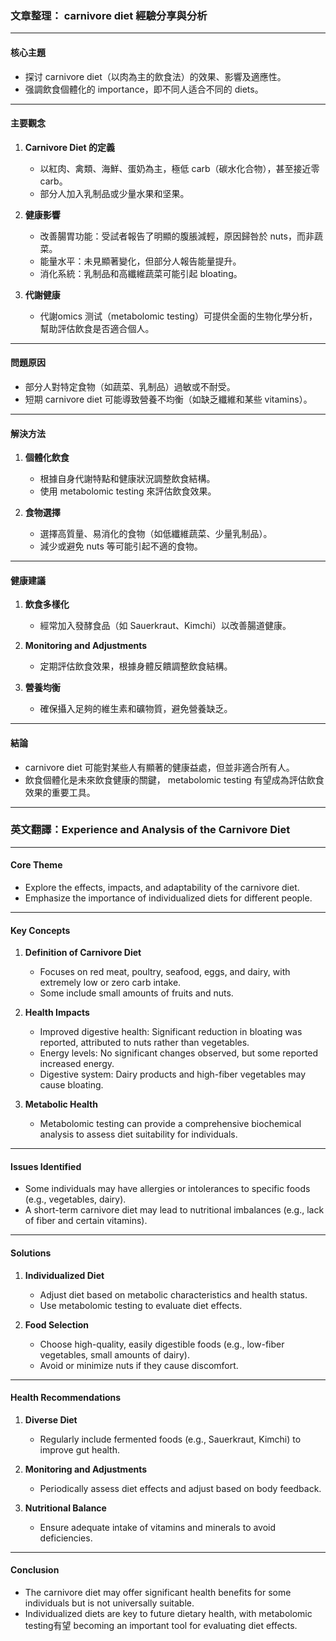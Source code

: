 ### 文章整理： carnivore diet 經驗分享與分析

---

#### 核心主題  
- 探讨 carnivore diet（以肉為主的飲食法）的效果、影響及適應性。  
- 强調飲食個體化的 importance，即不同人适合不同的 diets。

---

#### 主要觀念  
1. **Carnivore Diet 的定義**  
   - 以紅肉、禽類、海鮮、蛋奶為主，極低 carb（碳水化合物），甚至接近零 carb。  
   - 部分人加入乳制品或少量水果和坚果。  

2. **健康影響**  
   - 改善腸胃功能：受試者報告了明顯的腹脹減輕，原因歸咎於 nuts，而非蔬菜。  
   - 能量水平：未見顯著變化，但部分人報告能量提升。  
   - 消化系統：乳制品和高纖維蔬菜可能引起 bloating。  

3. **代謝健康**  
   - 代謝omics 测试（metabolomic testing）可提供全面的生物化學分析，幫助評估飲食是否適合個人。  

---

#### 問題原因  
- 部分人對特定食物（如蔬菜、乳制品）過敏或不耐受。  
- 短期 carnivore diet 可能導致營養不均衡（如缺乏纖維和某些 vitamins）。  

---

#### 解決方法  
1. **個體化飲食**  
   - 根據自身代謝特點和健康狀況調整飲食結構。  
   - 使用 metabolomic testing 來評估飲食效果。  

2. **食物選擇**  
   - 選擇高質量、易消化的食物（如低纖維蔬菜、少量乳制品）。  
   - 減少或避免 nuts 等可能引起不適的食物。  

---

#### 健康建議  
1. **飲食多樣化**  
   - 經常加入發酵食品（如 Sauerkraut、Kimchi）以改善腸道健康。  

2. **Monitoring and Adjustments**  
   - 定期評估飲食效果，根據身體反饋調整飲食結構。  

3. **營養均衡**  
   - 確保攝入足夠的維生素和礦物質，避免營養缺乏。  

---

#### 結論  
- carnivore diet 可能對某些人有顯著的健康益處，但並非適合所有人。  
- 飲食個體化是未來飲食健康的關鍵， metabolomic testing 有望成為評估飲食效果的重要工具。  

---

### 英文翻譯：Experience and Analysis of the Carnivore Diet

---

#### Core Theme  
- Explore the effects, impacts, and adaptability of the carnivore diet.  
- Emphasize the importance of individualized diets for different people.

---

#### Key Concepts  
1. **Definition of Carnivore Diet**  
   - Focuses on red meat, poultry, seafood, eggs, and dairy, with extremely low or zero carb intake.  
   - Some include small amounts of fruits and nuts.  

2. **Health Impacts**  
   - Improved digestive health: Significant reduction in bloating was reported, attributed to nuts rather than vegetables.  
   - Energy levels: No significant changes observed, but some reported increased energy.  
   - Digestive system: Dairy products and high-fiber vegetables may cause bloating.  

3. **Metabolic Health**  
   - Metabolomic testing can provide a comprehensive biochemical analysis to assess diet suitability for individuals.  

---

#### Issues Identified  
- Some individuals may have allergies or intolerances to specific foods (e.g., vegetables, dairy).  
- A short-term carnivore diet may lead to nutritional imbalances (e.g., lack of fiber and certain vitamins).  

---

#### Solutions  
1. **Individualized Diet**  
   - Adjust diet based on metabolic characteristics and health status.  
   - Use metabolomic testing to evaluate diet effects.  

2. **Food Selection**  
   - Choose high-quality, easily digestible foods (e.g., low-fiber vegetables, small amounts of dairy).  
   - Avoid or minimize nuts if they cause discomfort.  

---

#### Health Recommendations  
1. **Diverse Diet**  
   - Regularly include fermented foods (e.g., Sauerkraut, Kimchi) to improve gut health.  

2. **Monitoring and Adjustments**  
   - Periodically assess diet effects and adjust based on body feedback.  

3. **Nutritional Balance**  
   - Ensure adequate intake of vitamins and minerals to avoid deficiencies.  

---

#### Conclusion  
- The carnivore diet may offer significant health benefits for some individuals but is not universally suitable.  
- Individualized diets are key to future dietary health, with metabolomic testing有望 becoming an important tool for evaluating diet effects.